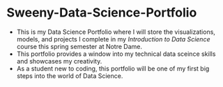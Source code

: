 # Sweeny-Data-Science-Portfolio
 - This is my Data Science Portfolio where I will store the visualizations, models, and projects I complete in my _Introduction to Data Science_ course this spring semester at Notre Dame.
 - This portfolio provides a window into my technical data sceince skills and showcases my creativity.
 - As a student new to coding, this portfolio will be one of my first big steps into the world of Data Science.
